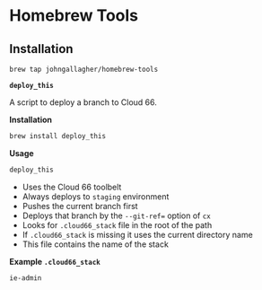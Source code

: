 # Homebrew Tools

## Installation

```bash
brew tap johngallagher/homebrew-tools
```

**`deploy_this`**

A script to deploy a branch to Cloud 66.

**Installation**

```bash
brew install deploy_this
```

**Usage**

```bash
deploy_this
```

* Uses the Cloud 66 toolbelt
* Always deploys to `staging` environment
* Pushes the current branch first
* Deploys that branch by the `--git-ref=` option of `cx`
* Looks for `.cloud66_stack` file in the root of the path
* If `.cloud66_stack` is missing it uses the current directory name
* This file contains the name of the stack

**Example `.cloud66_stack`**

```
ie-admin
```
